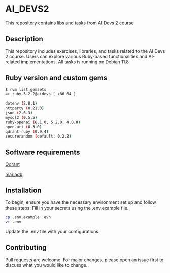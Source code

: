 # AI_DEVS2

This repository contains libs and tasks from AI Devs 2 course

## Description

This repository includes exercises, libraries, and tasks related to the AI Devs 2 course. Users can explore various Ruby-based functionalities and AI-related implementations.
All tasks is running on Debian 11.8

## Ruby version and custom gems

```bash
$ rvm list gemsets
=> ruby-3.2.2@aidevs [ x86_64 ]
```

```bash
dotenv (2.8.1)
httparty (0.21.0)
json (2.6.3)
mysql2 (0.5.5)
ruby-openai (6.1.0, 5.2.0, 4.0.0)
open-uri (0.3.0)
qdrant-ruby (0.9.4)
securerandom (default: 0.2.2)
```

## Software requirements 

[Qdrant](https://qdrant.tech/)

[mariadb](https://mariadb.org/)

## Installation

To begin, ensure you have the necessary environment set up and follow these steps:
Fill in your secrets using the .env.example file.
```bash
cp .env.example .evn
vi .env
```
Update the .env file with your configurations.

## Contributing

Pull requests are welcome. For major changes, please open an issue first
to discuss what you would like to change.
